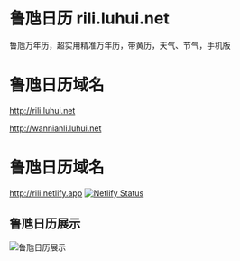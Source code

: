 # 鲁虺日历 rili.luhui.net
鲁虺万年历，超实用精准万年历，带黄历，天气、节气，手机版

# 鲁虺日历域名
http://rili.luhui.net

http://wannianli.luhui.net

# 鲁虺日历域名
http://rili.netlify.app
[![Netlify Status](https://api.netlify.com/api/v1/badges/22d2da23-8473-44ad-a468-f8214af1ebfd/deploy-status)](https://app.netlify.com/sites/rili/deploys)




## 鲁虺日历展示
![鲁虺日历展示](https://wannianli.luhui.net/%E6%97%A5%E5%8E%86%E6%88%AA%E5%9B%BE_20200807073105.jpg)



